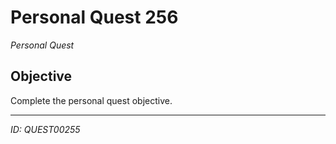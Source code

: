 # Personal Quest 256

*Personal Quest*

## Objective
Complete the personal quest objective.

---
*ID: QUEST00255*